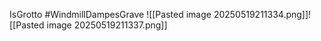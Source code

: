 IsGrotto #WindmillDampesGrave
![[Pasted image 20250519211334.png]]![[Pasted image 20250519211337.png]]